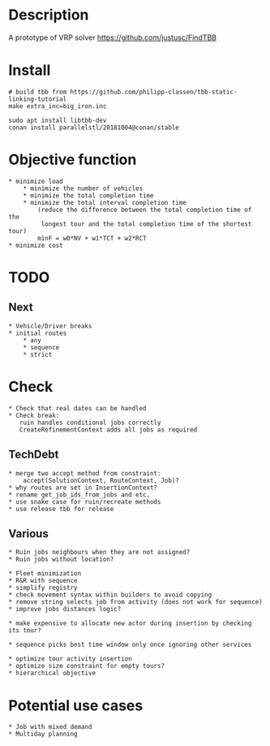# Description

A prototype of VRP solver
https://github.com/justusc/FindTBB


# Install

    # build tbb from https://github.com/philipp-classen/tbb-static-linking-tutorial
    make extra_inc=big_iron.inc

    sudo apt install libtbb-dev
    conan install parallelstl/20181004@conan/stable


# Objective function
    * minimize load
        * minimize the number of vehicles
        * minimize the total completion time
        * minimize the total interval completion time
            (reduce the difference between the total completion time of the
             longest tour and the total completion time of the shortest tour)
            minF = w0*NV + w1*TCT + w2*RCT
    * minimize cost


# TODO

## Next
    * Vehicle/Driver breaks
    * initial routes
        * any
        * sequence
        * strict


# Check
    * Check that real dates can be handled
    * Check break:
       ruin handles conditional jobs correctly
       CreateRefinementContext adds all jobs as required

## TechDebt
    * merge two accept method from constraint:
        accept(SolutionContext, RouteContext, Job)?
    * why routes are set in InsertionContext?
    * rename get_job_ids_from_jobs and etc.
    * use snake case for ruin/recreate methods
    * use release tbb for release

## Various
    * Ruin jobs neighbours when they are not assigned?
    * Ruin jobs without location?

    * Fleet minimization
    * R&R with sequence
    * simplify registry
    * check movement syntax within builders to avoid copying
    * remove string selects job from activity (does not work for sequence)
    * improve jobs distances logic?

    * make expensive to allocate new actor during insertion by checking its tour?

    * sequence picks best time window only once ignoring other services

    * optimize tour activity insertion
    * optimize size constraint for empty tours?
    * hierarchical objective


# Potential use cases
    * Job with mixed demand
    * Multiday planning